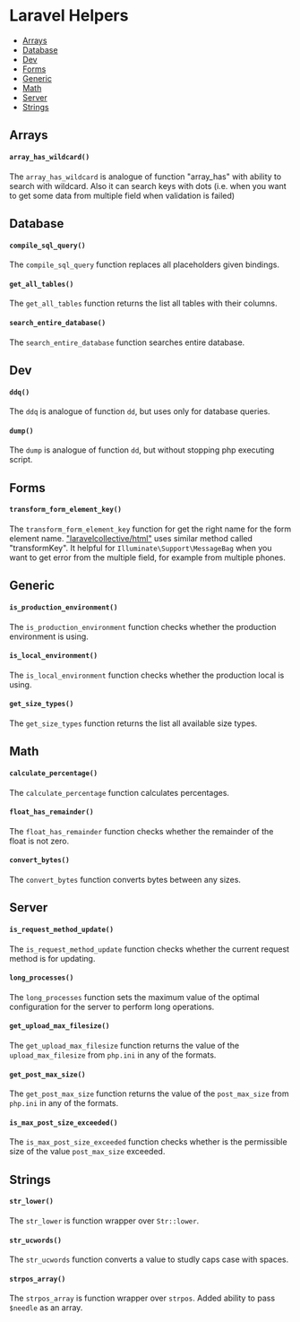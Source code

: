 # Laravel Helpers

- [Arrays](#arrays)
- [Database](#database)
- [Dev](#dev)
- [Forms](#forms)
- [Generic](#generic)
- [Math](#math)
- [Server](#server)
- [Strings](#strings)

## Arrays

#### `array_has_wildcard()`

The `array_has_wildcard` is analogue of function "array_has" with ability to search with wildcard. Also it can search keys with dots (i.e. when you want to get some data from multiple field when validation is failed)

## Database

#### `compile_sql_query()`

The `compile_sql_query` function replaces all placeholders given bindings.

#### `get_all_tables()`

The `get_all_tables` function returns the list all tables with their columns.

#### `search_entire_database()`

The `search_entire_database` function searches entire database.

## Dev

#### `ddq()`

The `ddq` is analogue of function `dd`, but uses only for database queries.

#### `dump()`

The `dump` is analogue of function `dd`, but without stopping php executing script.

## Forms

#### `transform_form_element_key()`

The `transform_form_element_key` function for get the right name for the form element name. ["laravelcollective/html"](https://laravelcollective.com/docs/master/html) uses similar method called "transformKey". It helpful for `Illuminate\Support\MessageBag` when you want to get error from the multiple field, for example from multiple phones.

## Generic

#### `is_production_environment()`

The `is_production_environment` function checks whether the production environment is using.

#### `is_local_environment()`

The `is_local_environment` function checks whether the production local is using.

#### `get_size_types()`

The `get_size_types` function returns the list all available size types.

## Math

#### `calculate_percentage()`

The `calculate_percentage` function calculates percentages.

#### `float_has_remainder()`

The `float_has_remainder` function checks whether the remainder of the float is not zero.

#### `convert_bytes()`

The `convert_bytes` function converts bytes between any sizes.

## Server

#### `is_request_method_update()`

The `is_request_method_update` function checks whether the current request method is for updating.

#### `long_processes()`

The `long_processes` function sets the maximum value of the optimal configuration for the server to perform long operations.

#### `get_upload_max_filesize()`

The `get_upload_max_filesize` function returns the value of the `upload_max_filesize` from `php.ini` in any of the formats.

#### `get_post_max_size()`

The `get_post_max_size` function returns the value of the `post_max_size` from `php.ini` in any of the formats.

#### `is_max_post_size_exceeded()`

The `is_max_post_size_exceeded` function checks whether is the permissible size of the value `post_max_size` exceeded.

## <a name="strings"></a>Strings

#### `str_lower()`

The `str_lower` is function wrapper over `Str::lower`.

#### `str_ucwords()`

The `str_ucwords` function converts a value to studly caps case with spaces.

#### `strpos_array()`

The `strpos_array` is function wrapper over `strpos`. Added ability to pass `$needle` as an array.
